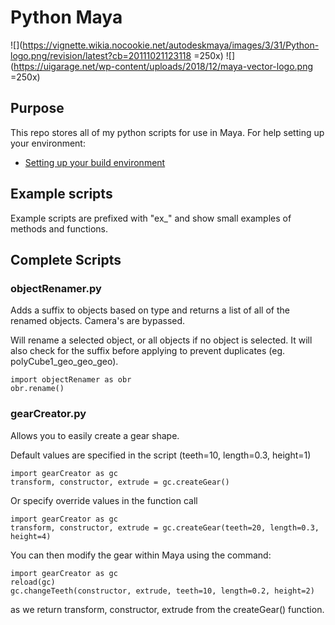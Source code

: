 # Python Maya

![](https://vignette.wikia.nocookie.net/autodeskmaya/images/3/31/Python-logo.png/revision/latest?cb=20111021123118 =250x)
![](https://uigarage.net/wp-content/uploads/2018/12/maya-vector-logo.png =250x)

## Purpose

This repo stores all of my python scripts for use in Maya.  For help setting up your environment:

- [Setting up your build environment](http://help.autodesk.com/view/MAYAUL/2018/ENU/?guid=__files_Setting_up_your_build_environment_htm)

## Example scripts

Example scripts are prefixed with "ex_" and show small examples of methods and functions.

## Complete Scripts

### objectRenamer.py

Adds a suffix to objects based on type and returns a list of all of the renamed objects.
Camera's are bypassed.

Will rename a selected object, or all objects if no object is selected.  It will also check for the suffix before
applying to prevent duplicates (eg. polyCube1_geo_geo_geo).

```
import objectRenamer as obr
obr.rename()
```

### gearCreator.py

Allows you to easily create a gear shape.

Default values are specified in the script (teeth=10, length=0.3, height=1)

```
import gearCreator as gc
transform, constructor, extrude = gc.createGear()
```

Or specify override values in the function call

```
import gearCreator as gc
transform, constructor, extrude = gc.createGear(teeth=20, length=0.3, height=4)
```

You can then modify the gear within Maya using the command:

```
import gearCreator as gc
reload(gc)
gc.changeTeeth(constructor, extrude, teeth=10, length=0.2, height=2)
```

as we return transform, constructor, extrude from the createGear() function.
